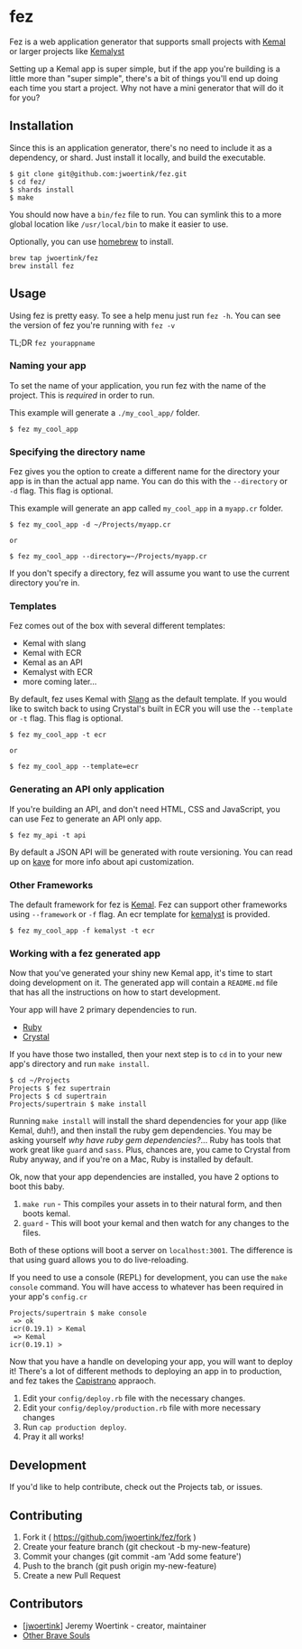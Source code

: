 # fez

Fez is a web application generator that supports small projects with [Kemal](http://kemalcr.com/) or larger projects like [Kemalyst](https://github.com/drujensen/kemalyst)

Setting up a Kemal app is super simple, but if the app you're building is a little more than "super simple", there's a bit of things you'll end up doing each time you start a project. Why not have a mini generator that will do it for you?

## Installation

Since this is an application generator, there's no need to include it as a dependency, or shard. Just install it locally, and build the executable.

```text
$ git clone git@github.com:jwoertink/fez.git
$ cd fez/
$ shards install
$ make
```
You should now have a `bin/fez` file to run. You can symlink this to a more global location like `/usr/local/bin` to make it easier to use.

Optionally, you can use [homebrew](http://brew.sh) to install.

```text
brew tap jwoertink/fez
brew install fez
```

## Usage

Using fez is pretty easy. To see a help menu just run `fez -h`. You can see the version of fez you're running with `fez -v`

TL;DR `fez yourappname`

### Naming your app

To set the name of your application, you run fez with the name of the project. This is *required* in order to run. 

This example will generate a `./my_cool_app/` folder.
```text
$ fez my_cool_app
```

### Specifying the directory name

Fez gives you the option to create a different name for the directory your app is in than the actual app name. You can do this with the `--directory` or `-d` flag. This flag is optional.

This example will generate an app called `my_cool_app` in a `myapp.cr` folder.

```text
$ fez my_cool_app -d ~/Projects/myapp.cr 

or

$ fez my_cool_app --directory=~/Projects/myapp.cr
```

If you don't specify a directory, fez will assume you want to use the current directory you're in.

### Templates

Fez comes out of the box with several different templates:
* Kemal with slang
* Kemal with ECR
* Kemal as an API
* Kemalyst with ECR
* more coming later...

By default, fez uses Kemal with [Slang](https://github.com/jeromegn/slang) as the default template. If you would like to switch back to using Crystal's built in ECR you will use the `--template` or `-t` flag. This flag is optional.

```text
$ fez my_cool_app -t ecr

or

$ fez my_cool_app --template=ecr
```

### Generating an API only application

If you're building an API, and don't need HTML, CSS and JavaScript, you can use Fez to generate an API only app.

```text
$ fez my_api -t api
```

By default a JSON API will be generated with route versioning. You can read up on [kave](https://github.com/jwoertink/kave) for more info about api customization.

### Other Frameworks

The default framework for fez is [Kemal](http://kemalcr.com/).  Fez can support other frameworks using `--framework` or `-f` flag.  An ecr template for [kemalyst](https://github.com/drujensen/kemalyst) is provided.

```text
$ fez my_cool_app -f kemalyst -t ecr
```

### Working with a fez generated app

Now that you've generated your shiny new Kemal app, it's time to start doing development on it. The generated app will contain a `README.md` file that has all the instructions on how to start development.

Your app will have 2 primary dependencies to run. 
* [Ruby](https://www.ruby-lang.org/)
* [Crystal](https://crystal-lang.org/)

If you have those two installed, then your next step is to `cd` in to your new app's directory and run `make install`.

```text
$ cd ~/Projects
Projects $ fez supertrain
Projects $ cd supertrain
Projects/supertrain $ make install
```

Running `make install` will install the shard dependencies for your app (like Kemal, duh!), and then install the ruby gem dependencies. You may be asking yourself _why have ruby gem dependencies?_... Ruby has tools that work great like `guard` and `sass`. Plus, chances are, you came to Crystal from Ruby anyway, and if you're on a Mac, Ruby is installed by default.

Ok, now that your app dependencies are installed, you have 2 options to boot this baby.

1. `make run` - This compiles your assets in to their natural form, and then boots kemal.
2. `guard` - This will boot your kemal and then watch for any changes to the files.

Both of these options will boot a server on `localhost:3001`. The difference is that using guard allows you to do live-reloading.

If you need to use a console (REPL) for development, you can use the `make console` command. You will have access to whatever has been required in your app's `config.cr`

```text
Projects/supertrain $ make console
 => ok
icr(0.19.1) > Kemal
 => Kemal
icr(0.19.1) >
```

Now that you have a handle on developing your app, you will want to deploy it! There's a lot of different methods to deploying an app in to production, and fez takes the [Capistrano](http://capistranorb.com/) appraoch.

1. Edit your `config/deploy.rb` file with the necessary changes.
2. Edit your `config/deploy/production.rb` file with more necessary changes
3. Run `cap production deploy`. 
4. Pray it all works!

## Development

If you'd like to help contribute, check out the Projects tab, or issues.


## Contributing

1. Fork it ( https://github.com/jwoertink/fez/fork )
2. Create your feature branch (git checkout -b my-new-feature)
3. Commit your changes (git commit -am 'Add some feature')
4. Push to the branch (git push origin my-new-feature)
5. Create a new Pull Request

## Contributors

- [[jwoertink](https://github.com/jwoertink)] Jeremy Woertink - creator, maintainer
- [Other Brave Souls](https://github.com/jwoertink/fez/graphs/contributors)

